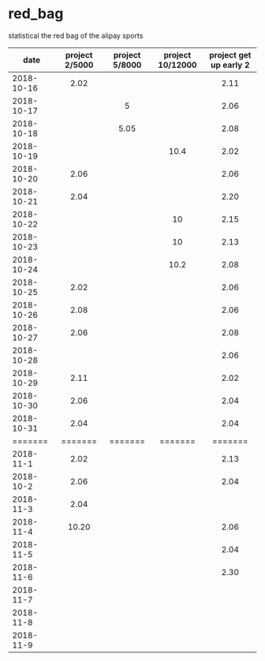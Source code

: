 # red_bag
statistical the red bag of the alipay sports



| date              | project 2/5000 |  project 5/8000  | project 10/12000   |  project get up early 2 |
| --------          | :-----:       | :----:          | :----:            |      :----:     |
| 2018-10-16        |  2.02       |                |                   |      2.11       |
| 2018-10-17        |            |  5               |                   |      2.06       |
| 2018-10-18        |            |  5.05            |                   |      2.08       |
| 2018-10-19        |            |                 |     10.4           |      2.02       |
| 2018-10-20        |   2.06      |                 |                   |      2.06       |
| 2018-10-21        |   2.04      |                 |                   |      2.20       |
| 2018-10-22        |             |                  |      10          |      2.15       |
| 2018-10-23        |             |                  |      10          |      2.13       |
| 2018-10-24        |             |                  |      10.2        |     2.08        |
| 2018-10-25        |      2.02   |                  |                  |     2.06        |
| 2018-10-26        |     2.08    |                  |                  |     2.06        |
| 2018-10-27        |       2.06  |                  |                  |     2.08        |
| 2018-10-28        |             |                  |                  |     2.06        |
| 2018-10-29        |     2.11    |                  |                  |    2.02         |
| 2018-10-30        |     2.06        |                  |                  |    2.04         |
| 2018-10-31        |     2.04        |                  |                  |    2.04         |
| =======           |  =======    |  =======         |    =======       |=======          |
| 2018-11-1        |      2.02       |                  |                    |    2.13        |
| 2018-10-2        |     2.06        |                  |                    |    2.04        |
| 2018-11-3        |      2.04       |                  |                    |                |
| 2018-11-4        |       10.20      |                  |                    |    2.06        |
| 2018-11-5        |             |                  |                    |    2.04        |
| 2018-11-6        |             |                  |                    |    2.30        |
| 2018-11-7        |             |                  |                    |                |
| 2018-11-8        |             |                  |                    |                |
| 2018-11-9        |             |                  |                    |                |

